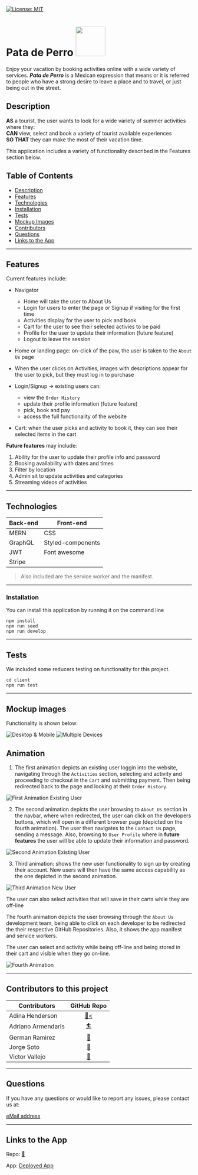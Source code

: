 
 [![License: MIT](https://img.shields.io/badge/License-MIT-yellow.svg)](https://opensource.org/licenses/MIT)


# Pata de Perro <img src="design/apple-touch-icon.png" width="80" height="80"> </img>

  Enjoy your vacation by booking activities online with a wide variety of services. <b><i>Pata de Perro</i></b> is a Mexican expression that means or it is referred to people who have a strong desire to leave a place and to travel, or just being out in the street.

  ## Description
  
  __AS__ a tourist, the user wants to look for a wide variety of summer activities where they:<br>
  __CAN__ view, select and book a variety of tourist available experiences<br>
  __SO THAT__ they can make the most of their vacation time.
  
This application includes a variety of functionality described in the Features section below.


## Table of Contents
  - [Description](#description "Description")
  - [Features](#features "Features")
  - [Technologies](#technologies "Technologies")
  - [Installation](#installation "Installation")
  - [Tests](#tests "Tests")
  - [Mockup Images](#mockup-images "Mockup")
  - [Contributors](#contributors-to-this-project "Contributors")
  - [Questions](#questions "Questions")
  - [Links to the App](#links-to-the-app "Links to App") 


____________________

  ## Features

  Current features include:

  - Navigator
    - Home will take the user to About Us
    - Login for users to enter the page or  Signup if visiting for the first time
    - Activities display for the user to pick and book
    - Cart for the user to see their selected activies to be paid
    - Profile for the user to update their information (future feature)
    - Logout to leave the session


  - Home or landing page: on-click of the paw, the user is taken to the `About Us` page
  
  - When the user clicks on Activities, images with descriptions appear for the user to pick, but they must log in to purchase 

  - Login/Signup -> existing users can:
      - view the `Order History`
      - update their profile information (future feature)
      - pick, book and pay
      - access the full functionality of the website  

  - Cart: when the user picks and activity to book it, they can see their selected items in the cart

  __Future features__ may include:
  1. Ability for the user to update their profile info and password
  2. Booking availability with dates and times
  3. Filter by location
  4. Admin sit to update activities and categories
  5. Streaming videos of activities

_______

 ## Technologies
  
  | Back-end | Front-end |
  | -------- | --------- |
  | MERN | CSS |
  | GraphQL | Styled-components |
  | JWT | Font awesome |
  | Stripe |  
   
> Also included are the service worker and the manifest.   

_______

  ### Installation

  You can install this application by running it on the command line


```
npm install
npm run seed
npm run develop
```
_____

  ## Tests

  We included some reducers testing on functionality for this project.

  ```
  cd client
  npm run test

  ```

____

  ## Mockup images

  Functionality is shown below:   
  
  ![Desktop & Mobile](./assets/PdPmockup1.jpg)
  ![Multiple Devices](./assets/PdPmockup2.jpg)

  ## Animation
  1. The first animation depicts an existing user loggin into the website, navigating through the `Activities` section, selecting and activity and proceeding to checkout in the `Cart` and submitting payment. Then being redirected back to the page and looking at their `Order History`.   

![First Animation Existing User](./assets/pata-de-perro1.gif)  

  2. The second animation depicts the user browsing to `About Us` section in the navbar, where when redirected, the user can click on the developers buttons, which will open in a different browser page (depicted on the fourth animation). The user then navigates to the `Contact Us` page, sending a message. Also, browsing to `User Profile` where in __future__ __features__ the user will be able to update their information and password.

![Second Animation Existing User](./assets/pata-de-perro2.gif) 

  3. Third animation: shows the new user functionality to sign up by creating their account. New users will then have the same access capability as the one depicted in the second animation.

![Third Animation New User](./assets/pata-de-perro3.gif)   

  The user can also select activities that will save in their carts while they are off-line

  The fourth animation depicts the user browsing through the `About Us` development team, being able to click on each developer to be redirected the their respective GitHub Repositories.
  Also, it shows the app manifest and service workers.
  
  The user can select and activity while being off-line and being stored in their cart and visible when they go  on-line.   

![Fourth Animation](./assets/pata-de-perro4.gif)
_____

  ## Contributors to this project

  | Contributors | GitHub Repo |
  | ------------ | :-----------: |
  | Adina Henderson| [🐠<](https://github.com/adina-hc "Adina's GitHub Repo") |
  | Adriano Armendaris|[🏄](https://github.com/AdrianoArmen "Adriano's GitHub Repo") |
  | German Ramirez|[🐬](https://github.com/izaack89 "German's GitHub Repo") |
  | Jorge Soto|[🌴](https://github.com/jorgeatcabo "Jorge's GitHub Repo") |
  | Victor Vallejo|[🐚](https://github.com/vicvallejo "Victor's GitHub Repo") |

___________

  ## Questions
  If you have any questions or would like to report any issues, please contact us at:
  
  [eMail address](adinahenderson.mail@gmail.com "email-to")  
  
______________________

  ## Links to the App
     
  Repo:
  [🦀](https://github.com/adina-hc/pata-de-perro "Pata de Perro GitHub")

  App:
  [Deployed App](https://shrouded-bayou-22662.herokuapp.com/ "Pata de Perro Heroku")